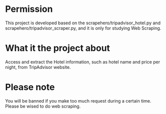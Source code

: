 # Permission
This project is developed based on the scrapehero/tripadvisor_hotel.py and scrapehero/tripadvisor_scraper.py, and it is only for studying Web Scraping.

# What it the project about
Access and extract the Hotel information, such as hotel name and price per night, from TripAdvisor website.

# Please note
You will be banned if you make too much request during a certain time. Please be wised to do web scraping.

